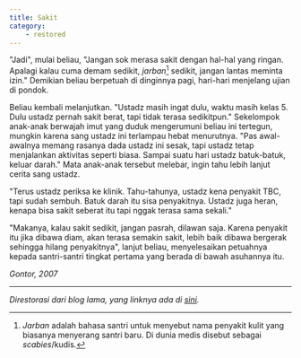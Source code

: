 ```yaml
---
title: Sakit
category:
    - restored
---
```


"Jadi", mulai beliau, "Jangan sok merasa sakit dengan hal-hal yang ringan. Apalagi kalau cuma demam sedikit, *jarban*[^1] sedikit, jangan lantas meminta izin." Demikian beliau berpetuah di dinginnya pagi, hari-hari menjelang ujian di pondok.

Beliau kembali melanjutkan. "Ustadz masih ingat dulu, waktu masih kelas 5. Dulu ustadz pernah sakit berat, tapi tidak terasa sedikitpun." Sekelompok anak-anak berwajah imut yang duduk mengerumuni beliau ini tertegun, mungkin karena sang ustadz ini terlampau hebat menurutnya. "Pas awal-awalnya memang rasanya dada ustadz ini sesak, tapi ustadz tetap menjalankan aktivitas seperti biasa. Sampai suatu hari ustadz batuk-batuk, keluar darah." Mata anak-anak tersebut melebar, ingin tahu lebih lanjut cerita sang ustadz.

"Terus ustadz periksa ke klinik. Tahu-tahunya, ustadz kena penyakit TBC, tapi sudah sembuh. Batuk darah itu sisa penyakitnya. Ustadz juga heran, kenapa bisa sakit seberat itu tapi nggak terasa sama sekali."

"Makanya, kalau sakit sedikit, jangan pasrah, dilawan saja. Karena penyakit itu jika dibawa diam, akan terasa semakin sakit, lebih baik dibawa bergerak sehingga hilang penyakitnya", lanjut beliau, menyelesaikan petuahnya kepada santri-santri tingkat pertama yang berada di bawah asuhannya itu.

*Gontor, 2007*

---

*Direstorasi dari blog lama, yang linknya ada di [sini](https://web.archive.org/web/20151018171953/http://radenpioneer.my.id/index.php/2015/06/16/sakit/).*

[^1]: *Jarban* adalah bahasa santri untuk menyebut nama penyakit kulit yang biasanya menyerang santri baru. Di dunia medis disebut sebagai *scabies*/kudis.